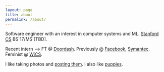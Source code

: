 ```yaml
---
layout: page
title: about
permalink: /about/
---
```


Software engineer with an interest in computer systems and ML. [Stanford CS](https://cs.stanford.edu) BS'17/MS'[TBD].

Recent intern --> FT @ [Doordash](https://doordash.com). Previously @ [Facebook](https://facebook.com), [Symantec](https://symantec.com). Feminist @ [WiCS](https://web.stanford.edu/group/wics/).

I like taking photos and [posting them](https://www.instagram.com/ctina.hung/). I also like [puppies](https://pics.me.me/this-weird-ass-bird-just-barked-at-me-19044986.png).



